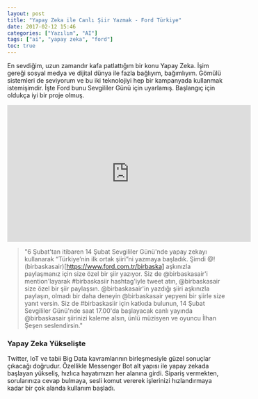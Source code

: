 ```yaml
---
layout: post
title: "Yapay Zeka ile Canlı Şiir Yazmak - Ford Türkiye"
date: 2017-02-12 15:46
categories: ["Yazılım", "AI"]
tags: ["ai", "yapay zeka", "ford"]
toc: true
---
```


En sevdiğim, uzun zamandır kafa patlattığım bir konu Yapay Zeka. İşim gereği sosyal medya ve dijital dünya ile fazla bağlıyım, bağımlıyım. Gömülü sistemleri de seviyorum ve bu iki teknolojiyi hep bir kampanyada kullanmak istemişimdir. İşte Ford bunu Sevgililer Günü için uyarlamış. Başlangıç için oldukça iyi bir proje olmuş.

<center><iframe src="https://www.youtube.com/embed/OiMDjv1pxDQ?rel=0&amp;showinfo=0" width="560" height="315" frameborder="0" allowfullscreen="allowfullscreen"></iframe></center>

> "6 Şubat'tan itibaren 14 Şubat Sevgililer Günü'nde yapay zekayı kullanarak “Türkiye’nin ilk ortak şiiri”ni yazmaya başladık. Şimdi @!(birbaskasair)[https://www.ford.com.tr/birbaska] aşkınızla paylaşmanız için size özel bir şiir yazıyor. Siz de @birbaskasair'i mention'layarak #birbaskasiir hashtag'iyle tweet atın, @birbaskasair size özel bir şiir paylaşsın. @birbaskasair'in yazdığı şiiri aşkınızla paylaşın, olmadı bir daha deneyin @birbaskasair yepyeni bir şiirle size yanıt versin. Siz de #birbaskasiir için katkıda bulunun, 14 Şubat Sevgililer Günü'nde saat 17.00'da başlayacak canlı yayında @birbaskasair şiirinizi kaleme alsın, ünlü müzisyen ve oyuncu İlhan Şeşen seslendirsin."

### Yapay Zeka Yükselişte
Twitter, IoT ve tabii Big Data kavramlarının birleşmesiyle güzel sonuçlar çıkacağı doğrudur. Özellikle Messenger Bot alt yapısı ile yapay zekada başlayan yükseliş, hızlıca hayatımızın her alanına girdi. Sipariş vermekten, sorularınıza cevap bulmaya, sesli komut vererek işlerinizi hızlandırmaya kadar bir çok alanda kullanım başladı.
    